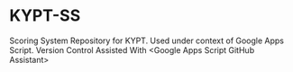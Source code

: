 # KYPT-SS
Scoring System Repository for KYPT. Used under context of Google Apps Script. Version Control Assisted With &lt;Google Apps Script GitHub Assistant>

